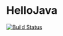 # HelloJava

[![Build Status](https://travis-ci.org/peterhp/HelloJava.svg?branch=master)](https://travis-ci.org/peterhp/HelloJava)
